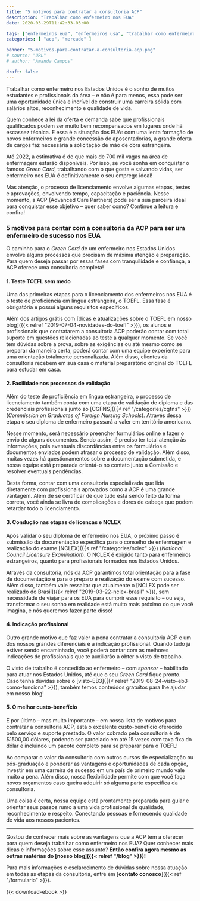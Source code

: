 ```yaml
---
title: "5 motivos para contratar a consultoria ACP"
description: "Trabalhar como enfermeiro nos EUA"
date: 2020-03-29T11:42:33-03:00

tags: ["enfermeiros eua", "enfermeiros usa", "trabalhar como enfermeiro nos eua", "consultoria acp", "consultoria enfermagem eua"]
categories: [ "acp", "mercado" ]

banner: "5-motivos-para-contratar-a-consultoria-acp.png"
# source: "URL"
# author: "Amanda Campos"

draft: false
---
```


Trabalhar como enfermeiro nos Estados Unidos é o sonho de muitos estudantes e profissionais da área – e não é para menos, essa pode ser uma oportunidade única e incrível de construir uma carreira sólida com salários altos, reconhecimento e qualidade de vida.

Quem conhece a lei da oferta e demanda sabe que profissionais qualificados podem ser muito bem recompensados em lugares onde há escassez técnica. E essa é a situação dos EUA: com uma lenta formação de novos enfermeiros e grande concessão de aposentadorias, a grande oferta de cargos faz necessária a solicitação de mão de obra estrangeira.

Até 2022, a estimativa é de que mais de 700 mil vagas na área de enfermagem estarão disponíveis. Por isso, se você sonha em conquistar o famoso *Green Card*, trabalhando com o que gosta e salvando vidas, ser enfermeiro nos EUA é definitivamente o seu emprego ideal!

Mas atenção, o processo de licenciamento envolve algumas etapas, testes e aprovações, envolvendo tempo, capacitação e paciência. Nesse momento, a ACP (Advanced Care Partners) pode ser a sua parceira ideal para conquistar esse objetivo – quer saber como? Continue a leitura e confira!

### 5 motivos para contar com a consultoria da ACP para ser um enfermeiro de sucesso nos EUA

O caminho para o *Green Card* de um enfermeiro nos Estados Unidos envolve alguns processos que precisam de máxima atenção e preparação. Para quem deseja passar por essas fases com tranquilidade e confiança, a ACP oferece uma consultoria completa!

#### 1. Teste TOEFL sem medo

Uma das primeiras etapas para o licenciamento dos enfermeiros nos EUA é o teste de proficiência em língua estrangeira, o TOEFL. Essa fase é obrigatória e possui alguns requisitos específicos.

Além dos artigos grátis com [dicas e atualizações sobre o TOEFL em nosso blog]({{< relref "2019-07-04-novidades-do-toefl" >}}), os alunos e profissionais que contratarem a consultoria ACP poderão contar com total suporte em questões relacionadas ao teste a qualquer momento. Se você tem dúvidas sobre a prova, sobre as exigências ou até mesmo como se preparar da maneira certa, poderá contar com uma equipe experiente para uma orientação totalmente personalizada. Além disso, clientes da consultoria recebem em sua casa o material preparatório original do TOEFL para estudar em casa.

#### 2. Facilidade nos processos de validação

Além do teste de proficiência em língua estrangeira, o processo de licenciamento também conta com uma etapa de validação de diploma e das credenciais profissionais junto ao [CGFNS]({{< ref "/categories/cgfns" >}}) (*Commission on Graduates of Foreign Nursing Schools*). Através dessa etapa o seu diploma de enfermeiro passará a valer em território americano.

Nesse momento, será necessário preencher formulários online e fazer o envio de alguns documentos. Sendo assim, é preciso ter total atenção às informações, pois eventuais discordâncias entre os formulários e documentos enviados podem atrasar o processo de validação. Além disso, muitas vezes há questionamentos sobre a documentação submetida, e nossa equipe está preparada orientá-o no contato junto a Comissão e resolver eventuais pendências.

Desta forma, contar com uma consultoria especializada que lida diretamente com profissionais aprovados como a ACP é uma grande vantagem. Além de se certificar de que tudo está sendo feito da forma correta, você ainda se livra de complicações e dores de cabeça que podem retardar todo o licenciamento.

#### 3. Condução nas etapas de licenças e NCLEX

Após validar o seu diploma de enfermeiro nos EUA, o próximo passo é submissão da documentação específica para o conselho de enfermagem e realização do exame [NCLEX]({{< ref "/categories/nclex" >}}) (*National Council Licensure Examination*). O NCLEX é exigido tanto para enfermeiros estrangeiros, quanto para profissionais formados nos Estados Unidos.

Através da consultoria, nós da ACP garantimos total orientação para a fase de documentação e para o preparo e realização do exame com sucesso. Além disso, também vale ressaltar que atualmente o [NCLEX pode ser realizado do Brasil]({{< relref "2019-03-22-nclex-brasil" >}}), sem necessidade de viajar para os EUA para cumprir esse requisito – ou seja, transformar o seu sonho em realidade está muito mais próximo do que você imagina, e nós queremos fazer parte disso!

#### 4. Indicação profissional

Outro grande motivo que faz valer a pena contratar a consultoria ACP e um dos nossos grandes diferenciais é a indicação profissional. Quando tudo já estiver sendo encaminhado, você poderá contar com as melhores indicações de profissionais que te auxiliarão a obter o visto de trabalho.

O visto de trabalho é concedido ao enfermeiro – com *sponsor* – habilitado para atuar nos Estados Unidos, até que o seu *Green Card* fique pronto. Caso tenha dúvidas sobre o [visto-EB3]({{< relref "2019-08-24-visto-eb3-como-funciona" >}}), também temos conteúdos gratuitos para lhe ajudar em nosso blog!

#### 5. O melhor custo-benefício

E por último – mas muito importante – em nossa lista de motivos para contratar a consultoria ACP, está o excelente custo-benefício oferecido pelo serviço e suporte prestado. O valor cobrado pela consultoria é de $1500,00 dólares, podendo ser parcelado em até 15 vezes com taxa fixa do dólar e incluindo um pacote completo para se preparar para o TOEFL!

Ao comparar o valor da consultoria com outros cursos de especialização ou pós-graduação e ponderar as vantagens e oportunidades de cada opção, investir em uma carreira de sucesso em um país de primeiro mundo vale muito a pena. Além disso, nossa flexibilidade permite com que você faça novos orçamentos caso queira adquirir só alguma parte específica da consultoria.

Uma coisa é certa, nossa equipe está prontamente preparada para guiar e orientar seus passos rumo a uma vida profissional de qualidade, reconhecimento e respeito. Conectando pessoas e fornecendo qualidade de vida aos nossos pacientes.

---

Gostou de conhecer mais sobre as vantagens que a ACP tem a oferecer para quem deseja trabalhar como enfermeiro nos EUA? Quer conhecer mais dicas e informações sobre esse assunto? **Então confira agora mesmo as outras matérias do [nosso blog]({{< relref "/blog" >}})!**

Para mais informações e esclarecimento de dúvidas sobre nossa atuação em todas as etapas da consultoria, entre em [**contato conosco**]({{< ref "/formulario" >}}).

{{< download-ebook >}}
